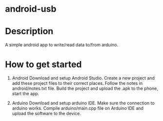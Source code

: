 # android-usb

# Description
A simple android app to write/read data to/from arduino.

# How to get started
1) Android
Download and setup Android Studio. Create a new project and add these project files to their correct places.
Follow the notes in android/notes.txt file.
Build the project and upload the .apk to the phone, start the app.

2) Arduino
Download and setup arduino IDE. Make sure the connection to arduino works. Compile arduino/main.cpp file on Arduino IDE
and upload the software to the device.
